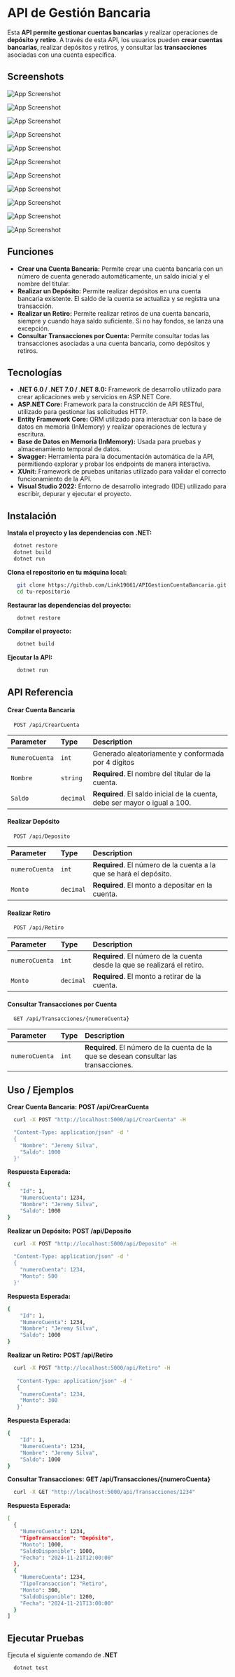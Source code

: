 
# API de Gestión Bancaria

Esta **API permite gestionar cuentas bancarias** y realizar operaciones de **depósito y retiro**. A través de esta API, los usuarios pueden **crear cuentas bancarias**, realizar depósitos y retiros, y consultar las **transacciones** asociadas con una cuenta específica.

## Screenshots
![App Screenshot](ApiGestionCuentaBancaria/assets/screenshots/inicio.png)

![App Screenshot](ApiGestionCuentaBancaria/assets/screenshots/CrearCuenta2.png)

![App Screenshot](ApiGestionCuentaBancaria/assets/screenshots/Deposito.png)

![App Screenshot](ApiGestionCuentaBancaria/assets/screenshots/DepositoRealizado.png)

![App Screenshot](ApiGestionCuentaBancaria/assets/screenshots/Retiro.png)

![App Screenshot](ApiGestionCuentaBancaria/assets/screenshots/ValidacionRetiro.png)

![App Screenshot](ApiGestionCuentaBancaria/assets/screenshots/Retiro200.png)

![App Screenshot](ApiGestionCuentaBancaria/assets/screenshots/SaldoRetiro.png)

![App Screenshot](ApiGestionCuentaBancaria/assets/screenshots/Transaccion.png)

![App Screenshot](ApiGestionCuentaBancaria/assets/screenshots/ListaTransacciones.png)

![App Screenshot](ApiGestionCuentaBancaria/assets/screenshots/ConsultaSaldo.png)

## Funciones

- **Crear una Cuenta Bancaria:** Permite crear una cuenta bancaria con un número de cuenta generado automáticamente, un saldo inicial y el nombre del titular.
- **Realizar un Depósito:** Permite realizar depósitos en una cuenta bancaria existente. El saldo de la cuenta se actualiza y se registra una transacción.
- **Realizar un Retiro:** Permite realizar retiros de una cuenta bancaria, siempre y cuando haya saldo suficiente. Si no hay fondos, se lanza una excepción.
- **Consultar Transacciones por Cuenta:** Permite consultar todas las transacciones asociadas a una cuenta bancaria, como depósitos y retiros.
## Tecnologías

- **.NET 6.0 / .NET 7.0 / .NET 8.0:** Framework de desarrollo utilizado para crear aplicaciones web y servicios en ASP.NET Core.
- **ASP.NET Core:** Framework para la construcción de API RESTful, utilizado para gestionar las solicitudes HTTP.
- **Entity Framework Core:** ORM utilizado para interactuar con la base de datos en memoria (InMemory) y realizar operaciones de lectura y escritura.
- **Base de Datos en Memoria (InMemory):** Usada para pruebas y almacenamiento temporal de datos.
- **Swagger:** Herramienta para la documentación automática de la API, permitiendo explorar y probar los endpoints de manera interactiva.
- **XUnit:** Framework de pruebas unitarias utilizado para validar el correcto funcionamiento de la API.
- **Visual Studio 2022:** Entorno de desarrollo integrado (IDE) utilizado para escribir, depurar y ejecutar el proyecto.


## Instalación

**Instala el proyecto y las dependencias con** **.NET:**

```bash
  dotnet restore
  dotnet build
  dotnet run
```
**Clona el repositorio en tu máquina local:**
```bash
   git clone https://github.com/Link19661/APIGestionCuentaBancaria.git
   cd tu-repositorio
```
**Restaurar las dependencias del proyecto:**
```bash
   dotnet restore
```
**Compilar el proyecto:**
```bash
   dotnet build
```
**Ejecutar la API:**
```bash
   dotnet run
```
## API Referencia

#### Crear Cuenta Bancaria

```http
  POST /api/CrearCuenta
```

| Parameter | Type     | Description                |
| :-------- | :------- | :------------------------- |
| `NumeroCuenta` | `int` | Generado aleatoriamente y conformada por 4 dígitos|
| `Nombre` | `string` | **Required**. El nombre del titular de la cuenta. |
| `Saldo` | `decimal` | **Required**. El saldo inicial de la cuenta, debe ser mayor o igual a 100.|

#### Realizar Depósito

```http
  POST /api/Deposito
```

| Parameter | Type     | Description                       |
| :-------- | :------- | :-------------------------------- |
| `numeroCuenta`      | `int` | **Required**. El número de la cuenta a la que se hará el depósito. |
| `Monto`      | `decimal` | **Required**. El monto a depositar en la cuenta. |

#### Realizar Retiro

```http
  POST /api/Retiro
```

| Parameter | Type     | Description                       |
| :-------- | :------- | :-------------------------------- |
| `numeroCuenta`      | `int` | **Required**. El número de la cuenta desde la que se realizará el retiro. |
| `Monto`      | `decimal` | **Required**. El monto a retirar de la cuenta.|

#### Consultar Transacciones por Cuenta

```http
  GET /api/Transacciones/{numeroCuenta}
```

| Parameter | Type     | Description                       |
| :-------- | :------- | :-------------------------------- |
| `numeroCuenta`      | `int` | **Required**. El número de la cuenta de la que se desean consultar las transacciones.|


## Uso / Ejemplos

**Crear Cuenta Bancaria:**
**POST /api/CrearCuenta**
```bash
  curl -X POST "http://localhost:5000/api/CrearCuenta" -H 

  "Content-Type: application/json" -d '
  {
    "Nombre": "Jeremy Silva",
    "Saldo": 1000
  }'
```
**Respuesta Esperada:**
```bash
{
    "Id": 1,
    "NumeroCuenta": 1234,
    "Nombre": "Jeremy Silva",
    "Saldo": 1000
}
```
**Realizar un Depósito:**
**POST /api/Deposito**
```bash
  curl -X POST "http://localhost:5000/api/Deposito" -H 
  
  "Content-Type: application/json" -d '
  {
    "numeroCuenta": 1234,
    "Monto": 500
  }'
```
**Respuesta Esperada:**
```bash
{
    "Id": 1,
    "NumeroCuenta": 1234,
    "Nombre": "Jeremy Silva",
    "Saldo": 1000
}
```
**Realizar un Retiro:**
**POST /api/Retiro**
```bash
  curl -X POST "http://localhost:5000/api/Retiro" -H
  
   "Content-Type: application/json" -d '
   {
    "numeroCuenta": 1234,
    "Monto": 300
   }'
```
**Respuesta Esperada:**
```bash
{
    "Id": 1,
    "NumeroCuenta": 1234,
    "Nombre": "Jeremy Silva",
    "Saldo": 1000
}
```
**Consultar Transacciones:**
**GET /api/Transacciones/{numeroCuenta}**
```bash
  curl -X GET "http://localhost:5000/api/Transacciones/1234"
```
**Respuesta Esperada:**
```bash
[
  {
    "NumeroCuenta": 1234,
    "TipoTransaccion": "Depósito",
    "Monto": 1000,
    "SaldoDisponible": 1000,
    "Fecha": "2024-11-21T12:00:00"
  },
  {
    "NumeroCuenta": 1234,
    "TipoTransaccion": "Retiro",
    "Monto": 300,
    "SaldoDisponible": 1200,
    "Fecha": "2024-11-21T13:00:00"
  }
]

```
## Ejecutar Pruebas

Ejecuta el siguiente comando de **.NET**

```bash
  dotnet test
```

